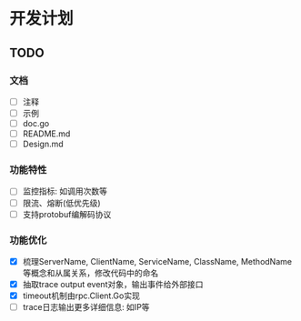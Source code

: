 # 开发计划

## TODO

### 文档

- [ ] 注释
- [ ] 示例
- [ ] doc.go
- [ ] README.md
- [ ] Design.md

### 功能特性

- [ ] 监控指标: 如调用次数等
- [ ] 限流、熔断(低优先级)
- [ ] 支持protobuf编解码协议

### 功能优化

- [x] 梳理ServerName, ClientName, ServiceName, ClassName, MethodName等概念和从属关系，修改代码中的命名
- [x] 抽取trace output event对象，输出事件给外部接口
- [x] timeout机制由rpc.Client.Go实现
- [ ] trace日志输出更多详细信息: 如IP等
